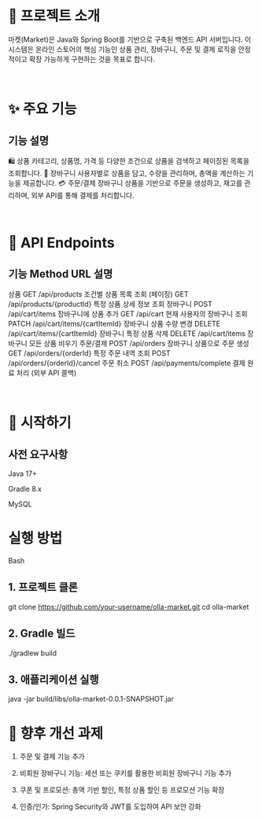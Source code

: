 # 📖 프로젝트 소개

마켓(Market)은 Java와 Spring Boot를 기반으로 구축된 백엔드 API 서버입니다.
이 시스템은 온라인 스토어의 핵심 기능인 상품 관리, 장바구니, 주문 및 결제 로직을 안정적이고 확장 가능하게 구현하는 것을 목표로 합니다.

<br>

# ✨ 주요 기능

## 기능 설명

🛍️ 상품 카테고리, 상품명, 가격 등 다양한 조건으로 상품을 검색하고 페이징된 목록을 조회합니다.
🛒 장바구니 사용자별로 상품을 담고, 수량을 관리하며, 총액을 계산하는 기능을 제공합니다.
💳 주문/결제 장바구니 상품을 기반으로 주문을 생성하고, 재고를 관리하며, 외부 API를 통해 결제를 처리합니다.

<br>

# 🚀 API Endpoints

## 기능 Method URL 설명

상품 GET /api/products 조건별 상품 목록 조회 (페이징)
GET /api/products/{productId} 특정 상품 상세 정보 조회
장바구니 POST /api/cart/items 장바구니에 상품 추가
GET /api/cart 현재 사용자의 장바구니 조회
PATCH /api/cart/items/{cartItemId} 장바구니 상품 수량 변경
DELETE /api/cart/items/{cartItemId} 장바구니 특정 상품 삭제
DELETE /api/cart/items 장바구니 모든 상품 비우기
주문/결제 POST /api/orders 장바구니 상품으로 주문 생성
GET /api/orders/{orderId} 특정 주문 내역 조회
POST /api/orders/{orderId}/cancel 주문 취소
POST /api/payments/complete 결제 완료 처리 (외부 API 콜백)

<br>

# 🔧 시작하기

## 사전 요구사항

Java 17+

Gradle 8.x

MySQL

# 실행 방법

Bash

## 1. 프로젝트 클론

git clone https://github.com/your-username/olla-market.git
cd olla-market

## 2. Gradle 빌드

./gradlew build

## 3. 애플리케이션 실행

java -jar build/libs/olla-market-0.0.1-SNAPSHOT.jar
<br>

# 🔮 향후 개선 과제

1. 주문 및 결제 기능 추가

2. 비회원 장바구니 기능: 세션 또는 쿠키를 활용한 비회원 장바구니 기능 추가

3. 쿠폰 및 프로모션: 총액 기반 할인, 특정 상품 할인 등 프로모션 기능 확장

4. 인증/인가: Spring Security와 JWT를 도입하여 API 보안 강화
